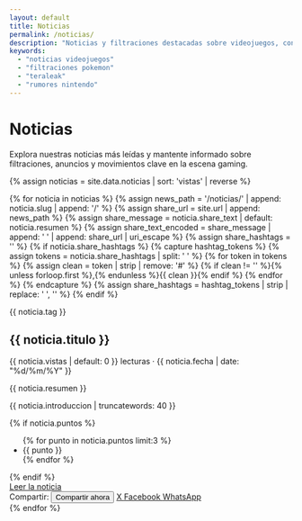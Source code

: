 ```yaml
---
layout: default
title: Noticias
permalink: /noticias/
description: "Noticias y filtraciones destacadas sobre videojuegos, consolas y la comunidad Apollo-es."
keywords:
  - "noticias videojuegos"
  - "filtraciones pokemon"
  - "teraleak"
  - "rumores nintendo"
---
```


<h1>Noticias</h1>
<p>Explora nuestras noticias más leídas y mantente informado sobre filtraciones, anuncios y movimientos clave en la escena gaming.</p>

{% assign noticias = site.data.noticias | sort: 'vistas' | reverse %}
<div class="news-list">
  {% for noticia in noticias %}
  {% assign news_path = '/noticias/' | append: noticia.slug | append: '/' %}
  {% assign share_url = site.url | append: news_path %}
  {% assign share_message = noticia.share_text | default: noticia.resumen %}
  {% assign share_text_encoded = share_message | append: ' ' | append: share_url | uri_escape %}
  {% assign share_hashtags = '' %}
  {% if noticia.share_hashtags %}
    {% capture hashtag_tokens %}
      {% assign tokens = noticia.share_hashtags | split: ' ' %}
      {% for token in tokens %}
        {% assign clean = token | strip | remove: '#' %}
        {% if clean != '' %}{% unless forloop.first %},{% endunless %}{{ clean }}{% endif %}
      {% endfor %}
    {% endcapture %}
    {% assign share_hashtags = hashtag_tokens | strip | replace: ' ', '' %}
  {% endif %}
  <article id="{{ noticia.slug }}" class="news-card news-card-list">
    <div class="news-card-body">
      <p class="news-tag">{{ noticia.tag }}</p>
      <h2>{{ noticia.titulo }}</h2>
      <p class="news-meta">{{ noticia.vistas | default: 0 }} lecturas · {{ noticia.fecha | date: "%d/%m/%Y" }}</p>
      <p>{{ noticia.resumen }}</p>
      <p>{{ noticia.introduccion | truncatewords: 40 }}</p>
      {% if noticia.puntos %}
      <ul class="news-highlights">
        {% for punto in noticia.puntos limit:3 %}
        <li>{{ punto }}</li>
        {% endfor %}
      </ul>
      {% endif %}
      <div class="news-actions">
        <a class="btn primary" href="{{ news_path | relative_url }}"><i class="ti ti-book"></i> Leer la noticia</a>
      </div>
      <div class="news-share" data-share data-share-url="{{ share_url }}" data-share-title="{{ noticia.titulo }}" data-share-text="{{ share_message | append: '\n' | append: share_url }}">
        <span>Compartir:</span>
        <button class="btn share share-native" type="button" data-share-native>
          <i class="ti ti-share-3"></i> Compartir ahora
        </button>
        <a class="btn share" href="https://twitter.com/intent/tweet?url={{ share_url | uri_escape }}&text={{ share_text_encoded }}{% if share_hashtags != '' %}&hashtags={{ share_hashtags | uri_escape }}{% endif %}" target="_blank" rel="noopener" data-platform="x">
          <i class="ti ti-brand-twitter"></i> X
        </a>
        <a class="btn share" href="https://www.facebook.com/sharer/sharer.php?u={{ share_url | uri_escape }}&quote={{ share_text_encoded }}" target="_blank" rel="noopener" data-platform="facebook">
          <i class="ti ti-brand-facebook"></i> Facebook
        </a>
        <a class="btn share" href="https://wa.me/?text={{ share_text_encoded }}" target="_blank" rel="noopener" data-platform="whatsapp">
          <i class="ti ti-brand-whatsapp"></i> WhatsApp
        </a>
      </div>
    </div>
  </article>
  {% endfor %}
</div>
